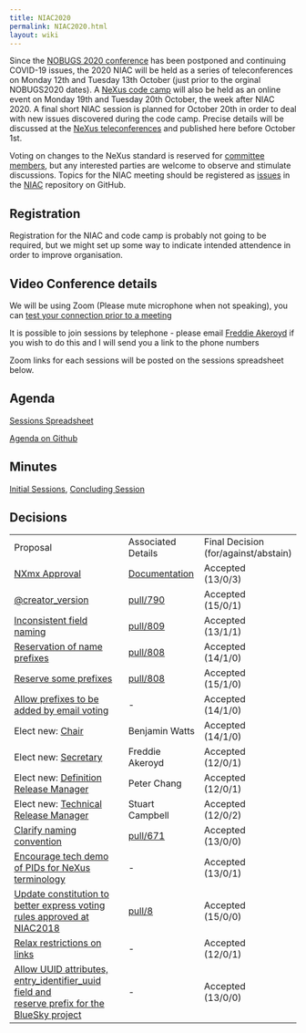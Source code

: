 ```yaml
---
title: NIAC2020
permalink: NIAC2020.html
layout: wiki
---
```


Since the [NOBUGS 2020 conference](https://tiny.cc/nobugs2020) has been postponed and continuing COVID-19 issues, the 2020 NIAC will be held as a series of teleconferences on Monday 12th and Tuesday 13th October (just prior to the orginal NOBUGS2020 dates). A [NeXus code camp](https://www.nexusformat.org/CodeCamp2020-2.html) will also be held as an online event on Monday 19th and Tuesday 20th October, the week after NIAC 2020. A final short NIAC session is planned for October 20th in order to deal with new issues discovered during the code camp. Precise details will be discussed at the [NeXus teleconferences](https://www.nexusformat.org/Teleconferences.html) and published here before October 1st.

Voting on changes to the NeXus standard is reserved for [committee members](https://www.nexusformat.org/NIAC.html), but any interested parties are welcome to observe and stimulate discussions. Topics for the NIAC meeting should be registered as
[issues](https://github.com/nexusformat/NIAC/issues) in the
[NIAC](https://github.com/nexusformat/NIAC) repository on GitHub.

## Registration

Registration for the NIAC and code camp is probably not going to be required, but we might set up some way to indicate intended attendence in order to improve organisation.

## Video Conference details

We will be using Zoom (Please mute microphone when not speaking), you can [test your connection prior to a meeting](https://ukri.zoom.us/test)

It is possible to join sessions by telephone - please email [Freddie Akeroyd](mailto:freddie.akeroyd@stfc.ac.uk) if you wish to do this and I will send you a link to the phone numbers

Zoom links for each sessions will be posted on the sessions spreadsheet below.

## Agenda

[Sessions Spreadsheet](https://docs.google.com/spreadsheets/d/1rl5tAywWW4l7wvMy-rCAg_DdwPuNCZYbYLodAQAlwO4/edit?usp=sharing)

[Agenda on Github](https://github.com/nexusformat/NIAC/projects/1)

## Minutes
[Initial Sessions](NIAC2020minutes.md), [Concluding Session](NIAC2020minutes_concluding.md)

## Decisions<A name="decisions"></A>
<table>
<TR><TD> Proposal </TD><TD> Associated Details </TD><TD> Final Decision <BR>(for/against/abstain) </TD></TR>
<TR><TD> <A href="https://github.com/nexusformat/NIAC/issues/45#issuecomment-707254127">NXmx Approval</A> </TD><TD> <A href="https://manual.nexusformat.org/classes/applications/NXmx.html">Documentation</A> </TD><TD> Accepted<BR>(13/0/3) </TD></TR>	
<TR><TD> <A href="https://github.com/nexusformat/NIAC/issues/51#issuecomment-707349309">@creator_version</A> </TD><TD> <A href="https://github.com/nexusformat/definitions/pull/790">pull/790</A> </TD><TD> Accepted<BR>(15/0/1) </TD></TR> 
<TR><TD> <A href="https://github.com/nexusformat/definitions/issues/791#issuecomment-707365329">Inconsistent field naming</A>	</TD><TD>	<A href="https://github.com/nexusformat/definitions/pull/809">pull/809</A> </TD><TD> Accepted<BR>(13/1/1) </TD></TR> 
<TR><TD> <A href="https://github.com/nexusformat/NIAC/issues/49#issuecomment-707383140">Reservation of name prefixes</A>	 </TD><TD>	<A href="https://github.com/nexusformat/definitions/pull/808">pull/808</A> </TD><TD> Accepted<BR>(14/1/0) </TD></TR> 
<TR><TD> <A href="https://github.com/nexusformat/NIAC/issues/49#issuecomment-707383223">Reserve some prefixes</A> </TD><TD>	<A href="https://github.com/nexusformat/definitions/pull/808">pull/808</A> </TD><TD> Accepted<BR>(15/1/0) </TD></TR> 
<TR><TD> <A href="https://github.com/nexusformat/NIAC/issues/49#issuecomment-707384329">Allow prefixes to be added by email voting</A>	 </TD><TD> - </TD><TD> Accepted<BR>(14/1/0) </TD></TR>
<TR><TD> Elect new: <A href="https://github.com/nexusformat/NIAC/issues/70#issuecomment-707737492">Chair</A></TD><TD> Benjamin Watts </TD><TD> Accepted<BR>(14/1/0) </TD></TR>
<TR><TD> Elect new: <A href="https://github.com/nexusformat/NIAC/issues/70#issuecomment-707737135">Secretary</A></TD><TD> Freddie Akeroyd </TD><TD> Accepted<BR>(12/0/1) </TD></TR>
<TR><TD> Elect new: <A href="https://github.com/nexusformat/NIAC/issues/70#issuecomment-707742461">Definition Release Manager</A></TD><TD> Peter Chang </TD><TD> Accepted<BR>(12/0/1) </TD></TR>
<TR><TD> Elect new: <A href="https://github.com/nexusformat/NIAC/issues/70#issuecomment-707763232">Technical Release Manager</A></TD><TD> Stuart Campbell </TD><TD> Accepted<BR>(12/0/2) </TD></TR>
<TR><TD> <A href="https://github.com/nexusformat/definitions/pull/671#issuecomment-715476138">Clarify naming convention</A> </TD><TD> <A href="https://github.com/nexusformat/definitions/pull/671">pull/671</A> </TD><TD> Accepted<BR>(13/0/0) </TD></TR>
<TR><TD> <A href="https://github.com/nexusformat/NIAC/issues/73#issuecomment-716609739">Encourage tech demo of PIDs for NeXus terminology</A> </TD><TD> - </TD><TD> Accepted<BR>(13/0/1) </TD></TR>
<TR><TD> <A href="https://github.com/nexusformat/NIAC/issues/71#issuecomment-716617317">Update constitution to better express voting rules approved at NIAC2018</A> </TD><TD> <A href="https://github.com/nexusformat/wiki/pull/8">pull/8</A> </TD><TD> Accepted<BR>(15/0/0) </TD></TR>
<TR><TD> <A href="https://github.com/nexusformat/NIAC/issues/77#issuecomment-716643766">Relax restrictions on links</A> </TD><TD> - </TD><TD> Accepted<BR>(12/0/1) </TD></TR>
<TR><TD> <A href="https://github.com/nexusformat/NIAC/issues/80#issuecomment-716662624">Allow UUID attributes, <BR>entry_identifier_uuid field and <BR>reserve prefix for the BlueSky project</A> </TD><TD> - </TD><TD> Accepted<BR>(13/0/0) </TD></TR>

</table>
  
